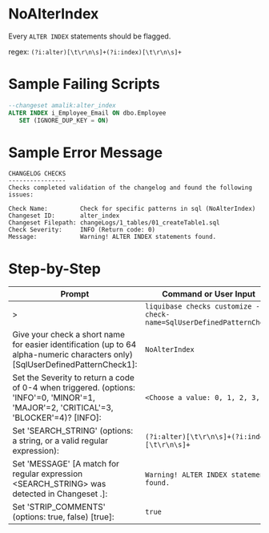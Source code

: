 # NoAlterIndex

Every `ALTER INDEX` statements should be flagged.

regex: `(?i:alter)[\t\r\n\s]+(?i:index)[\t\r\n\s]+`

# Sample Failing Scripts
``` sql
--changeset amalik:alter_index
ALTER INDEX i_Employee_Email ON dbo.Employee
   SET (IGNORE_DUP_KEY = ON)
```

# Sample Error Message
``` 
CHANGELOG CHECKS
----------------
Checks completed validation of the changelog and found the following issues:

Check Name:         Check for specific patterns in sql (NoAlterIndex)
Changeset ID:       alter_index
Changeset Filepath: changeLogs/1_tables/01_createTable1.sql
Check Severity:     INFO (Return code: 0)
Message:            Warning! ALTER INDEX statements found.
```

# Step-by-Step
| Prompt | Command or User Input |
| ------ | ----------------------|
| > | `liquibase checks customize --check-name=SqlUserDefinedPatternCheck` |
| Give your check a short name for easier identification (up to 64 alpha-numeric characters only) [SqlUserDefinedPatternCheck1]: | `NoAlterIndex` |
| Set the Severity to return a code of 0-4 when triggered. (options: 'INFO'=0, 'MINOR'=1, 'MAJOR'=2, 'CRITICAL'=3, 'BLOCKER'=4)? [INFO]: | `<Choose a value: 0, 1, 2, 3, 4>` |
| Set 'SEARCH_STRING' (options: a string, or a valid regular expression): | `(?i:alter)[\t\r\n\s]+(?i:index)[\t\r\n\s]+` |
| Set 'MESSAGE' [A match for regular expression <SEARCH_STRING> was detected in Changeset <CHANGESET>.]: | `Warning! ALTER INDEX statements found.` |
| Set 'STRIP_COMMENTS' (options: true, false) [true]: | `true` |
